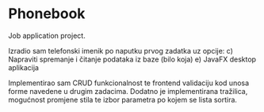 # Phonebook
Job application project.


Izradio sam telefonski imenik po naputku prvog zadatka uz opcije:
c) Napraviti spremanje i čitanje podataka iz baze (bilo koja) 
e) JavaFX desktop aplikacija

Implementirao sam CRUD funkcionalnost te frontend validaciju kod unosa forme navedene u drugim zadacima.
Dodatno je implementirana tražilica, mogućnost promjene stila te izbor parametra po kojem se lista sortira.
